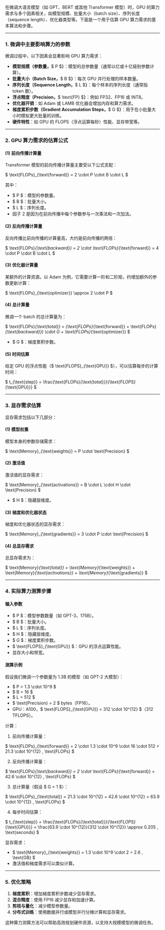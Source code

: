 在微调大语言模型（如 GPT、BERT 或其他 Transformer 模型）时，GPU 的算力需求与多个因素相关，如模型规模、批量大小（batch size）、序列长度（sequence length）、优化器类型等。下面是一个用于估算 GPU 算力需求的基本算法和步骤。

---

### **1. 微调中主要影响算力的参数**
微调过程中，以下因素会显著影响 GPU 算力需求：

+ **模型规模（参数量，**$ P $**）**：模型的总参数量（通常以亿或十亿级别参数计算）。
+ **批量大小（Batch Size，**$ B $**）**：每次 GPU 并行处理的样本数量。
+ **序列长度（Sequence Length，**$ L $**）**：每个样本的序列长度（通常指 token 数）。
+ **浮点精度（Precision，**$ \text{FP} $**）**：例如 FP32、FP16 或 INT8。
+ **优化器开销**：如 Adam 或 LAMB 优化器会增加内存和算力需求。
+ **梯度累积步数（Gradient Accumulation Steps，**$ G $**）**：用于在小批量大小时模拟更大批量的训练。
+ **硬件特性**：如 GPU 的 FLOPS（浮点运算每秒）性能、显存带宽等。

---

### **2. GPU 算力需求的估算公式**
#### **(1) 前向传播计算量**
Transformer 模型的前向传播计算量主要受以下公式支配：

$ \text{FLOPs}_{\text{forward}} = 2 \cdot P \cdot B \cdot L $

其中：

+ $ P $：模型的参数量。
+ $ B $：批量大小。
+ $ L $：序列长度。
+ 因子 2 是因为在前向传播中每个参数参与一次乘法和一次加法。

#### **(2) 反向传播计算量**
反向传播比前向传播的计算量高，大约是前向传播的两倍：

$ \text{FLOPs}_{\text{backward}} = 2 \cdot \text{FLOPs}_{\text{forward}} = 4 \cdot P \cdot B \cdot L $

#### **(3) 优化器计算量**
某额外的计算资源。以 Adam 为例，它需要计算一阶和二阶矩，约增加额外的参数更新计算：

$ \text{FLOPs}_{\text{optimizer}} \approx 2 \cdot P $

#### **(4) 总计算量**
微调一个 batch 的总计算量为：

$ \text{FLOPs}_{\text{total}} = (\text{FLOPs}_{\text{forward}} + \text{FLOPs}_{\text{backward}}) \cdot G + \text{FLOPs}_{\text{optimizer}} $

+ $ G $：梯度累积步数。

#### **(5) 时间估算**
给定 GPU 的浮点性能（$ \text{FLOPS}_{\text{GPU}} $），可以估算每步的计算时间：

$ t_{\text{step}} = \frac{\text{FLOPs}_{\text{total}}}{\text{FLOPS}_{\text{GPU}}} $

---

### **3. 显存需求估算**
显存需求包括以下几部分：

#### **(1) 模型权重**
模型本身的参数存储需求：

$ \text{Memory}_{\text{weights}} = P \cdot \text{Precision} $

#### **(2) 激活值**
激活值的显存需求：

$ \text{Memory}_{\text{activations}} = B \cdot L \cdot H \cdot \text{Precision} $

+ $ H $：隐藏层维度。

#### **(3) 梯度和优化器状态**
梯度和优化器状态的显存需求：

$ \text{Memory}_{\text{gradients}} = 3 \cdot P \cdot \text{Precision} $

#### **(4) 总显存需求**
总显存需求为：

$ \text{Memory}_{\text{total}} = \text{Memory}_{\text{weights}} + \text{Memory}_{\text{activations}} + \text{Memory}_{\text{gradients}} $

---

### **4. 实际算力测算步骤**
#### **输入参数**
+ $ P $：模型参数数量（如 GPT-3，175B）。
+ $ B $：批量大小。
+ $ L $：序列长度。
+ $ H $：隐藏层维度。
+ $ G $：梯度累积步数。
+ $ \text{FLOPS}_{\text{GPU}} $：GPU 的浮点运算性能。
+ 显存大小和带宽。

#### **测算示例**
假设我们微调一个参数量为 1.3B 的模型（如 GPT-2 大模型）：

+ $ P = 1.3 \cdot 10^9 $
+ $ B = 16 $
+ $ L = 512 $
+ $ \text{Precision} = 2 $ bytes（FP16）。
+ GPU：A100，$ \text{FLOPS}_{\text{GPU}} = 312 \cdot 10^{12} $（312 TFLOPS）。

计算：

1. 前向传播计算量：

$ \text{FLOPs}_{\text{forward}} = 2 \cdot 1.3 \cdot 10^9 \cdot 16 \cdot 512 = 21.3 \cdot 10^{12} \, \text{FLOPs} $

2. 反向传播计算量：

$ \text{FLOPs}_{\text{backward}} = 2 \cdot \text{FLOPs}_{\text{forward}} = 42.6 \cdot 10^{12} \, \text{FLOPs} $

3. 总计算量（假设 $ G = 1 $）：

$ \text{FLOPs}_{\text{total}} = 21.3 \cdot 10^{12} + 42.6 \cdot 10^{12} = 63.9 \cdot 10^{12} \, \text{FLOPs} $

4. 每步时间估算：

$ t_{\text{step}} = \frac{\text{FLOPs}_{\text{total}}}{\text{FLOPS}_{\text{GPU}}} = \frac{63.9 \cdot 10^{12}}{312 \cdot 10^{12}} \approx 0.205 \, \text{seconds} $

显存需求：

+ $ \text{Memory}_{\text{weights}} = 1.3 \cdot 10^9 \cdot 2 = 2.6 \, \text{GB} $
+ 激活值和梯度需求可以类似计算。

---

### **5. 优化策略**
1. **梯度累积**：增加梯度累积步数减少显存需求。
2. **混合精度**：使用 FP16 减少显存和加速计算。
3. **剪枝与量化**：减少模型参数量。
4. **分布式训练**：使用数据并行或模型并行分摊计算和显存需求。

这种算力测算方法可以帮助高效规划硬件资源，以支持大规模模型的微调任务。

